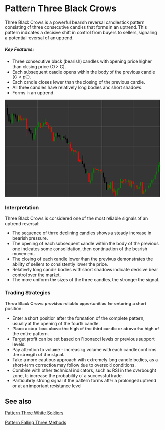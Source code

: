 # Pattern Three Black Crows

Three Black Crows is a powerful bearish reversal candlestick pattern consisting of three consecutive candles that forms in an uptrend. This pattern indicates a decisive shift in control from buyers to sellers, signaling a potential reversal of an uptrend.

##### Key Features:

- Three consecutive black (bearish) candles with opening price higher than closing price (O > C).
- Each subsequent candle opens within the body of the previous candle (O < pO).
- Each candle closes lower than the closing of the previous candle.
- All three candles have relatively long bodies and short shadows.
- Forms in an uptrend.

![Three Black Crows Pattern](../../../images/threeblackcrowspattern.png)

### Interpretation

Three Black Crows is considered one of the most reliable signals of an uptrend reversal:

- The sequence of three declining candles shows a steady increase in bearish pressure.
- The opening of each subsequent candle within the body of the previous one indicates some consolidation, then continuation of the bearish movement.
- The closing of each candle lower than the previous demonstrates the ability of sellers to consistently lower the price.
- Relatively long candle bodies with short shadows indicate decisive bear control over the market.
- The more uniform the sizes of the three candles, the stronger the signal.

### Trading Strategies

Three Black Crows provides reliable opportunities for entering a short position:

- Enter a short position after the formation of the complete pattern, usually at the opening of the fourth candle.
- Place a stop-loss above the high of the third candle or above the high of the entire pattern.
- Target profit can be set based on Fibonacci levels or previous support levels.
- Pay attention to volume - increasing volume with each candle confirms the strength of the signal.
- Take a more cautious approach with extremely long candle bodies, as a short-term correction may follow due to oversold conditions.
- Combine with other technical indicators, such as RSI in the overbought zone, to increase the probability of a successful trade.
- Particularly strong signal if the pattern forms after a prolonged uptrend or at an important resistance level.

## See also

[Pattern Three White Soldiers](three_white_soldiers.md)

[Pattern Falling Three Methods](falling_three_methods.md)